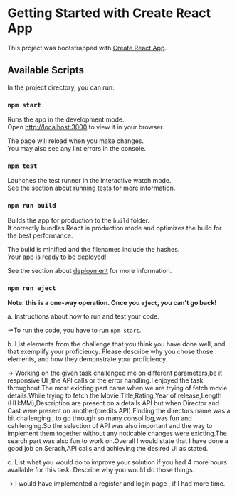 # Getting Started with Create React App

This project was bootstrapped with [Create React App](https://github.com/facebook/create-react-app).

## Available Scripts

In the project directory, you can run:

### `npm start`

Runs the app in the development mode.\
Open [http://localhost:3000](http://localhost:3000) to view it in your browser.

The page will reload when you make changes.\
You may also see any lint errors in the console.

### `npm test`

Launches the test runner in the interactive watch mode.\
See the section about [running tests](https://facebook.github.io/create-react-app/docs/running-tests) for more information.

### `npm run build`

Builds the app for production to the `build` folder.\
It correctly bundles React in production mode and optimizes the build for the best performance.

The build is minified and the filenames include the hashes.\
Your app is ready to be deployed!

See the section about [deployment](https://facebook.github.io/create-react-app/docs/deployment) for more information.

### `npm run eject`

**Note: this is a one-way operation. Once you `eject`, you can't go back!**


a. Instructions about how to run and test your code.

->To run the code, you have to run `npm start`.

b. List elements from the challenge that you think you have done well, and 
that exemplify your proficiency. Please describe why you chose those elements, and how they demonstrate your proficiency.

-> Working on the given task challenged me on different parameters,be it responsive UI ,the API calls or the error handling.I enjoyed the task throughout.The
most exicting part came when we are trying of fetch movie details.While trying to fetch the Movie Title,Rating,Year of release,Length (HH:MM),Description are present on a details API but when Director and Cast were present on another(credits API).Finding the directors name was a bit challenging , to go through so many consol.log,was fun and cahllenging.So the selection of API was also important and the way to implement them together without any noticable changes were exicting.The search part was also fun to work on.Overall I would state that I have done a good job on Serach,API calls and achieving the desired UI as stated.



c. List what you would do to improve your solution if you had 4 more hours 
available for this task. Describe why you would do those things.

-> I would have implemented a register and login page , if I had more time.

